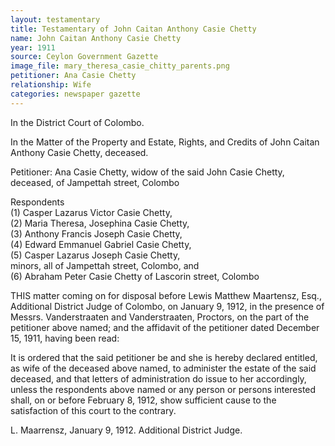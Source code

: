 ```yaml
---
layout: testamentary
title: Testamentary of John Caitan Anthony Casie Chetty
name: John Caitan Anthony Casie Chetty
year: 1911
source: Ceylon Government Gazette
image_file: mary_theresa_casie_chitty_parents.png
petitioner: Ana Casie Chetty
relationship: Wife
categories: newspaper gazette
---
```


In the District Court of Colombo.

In the Matter of the Property and Estate, Rights, and Credits of John Caitan Anthony Casie Chetty, deceased.

Petitioner: Ana Casie Chetty, widow of the said John Casie Chetty, deceased, of Jampettah street, Colombo

Respondents<br />
(1) Casper Lazarus Victor Casie Chetty,<br />
(2) Maria Theresa, Josephina Casie Chetty,<br />
(3) Anthony Francis Joseph Casie Chetty,<br />
(4) Edward Emmanuel Gabriel Casie Chetty,<br />
(5) Casper Lazarus Joseph Casie Chetty,<br />
minors, all of Jampettah street, Colombo, and<br />
(6) Abraham Peter Casie Chetty of Lascorin street, Colombo<br />

THIS matter coming on for disposal before Lewis Matthew Maartensz, Esq., Additional District Judge of Colombo, on January 9, 1912, in the presence of Messrs. Vanderstraaten and Vanderstraaten, Proctors, on the part of the petitioner above named; and the affidavit of the petitioner dated December 15, 1911, having been read:

It is ordered that the said petitioner be and she is hereby declared entitled, as wife of the deceased above named, to administer the estate of the said deceased, and that letters of administration do issue to her accordingly, unless the respondents above named or any person or persons interested shall, on or before February 8, 1912, show sufficient cause to the satisfaction of this court to the contrary.

L. Maarrensz,
January 9, 1912.
Additional District Judge.